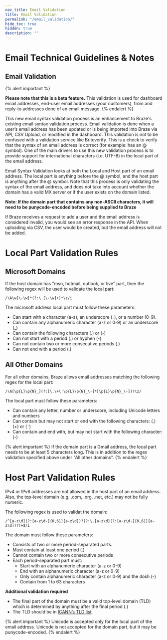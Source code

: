 ```yaml
---
nav_title: Email Validation 
title: Email Validation
permalink: "/email_validation/"
hide_toc: true
hidden: true
description: ""
---
```


# Email Technical Guidelines & Notes

## Email Validation

{% alert important %}

**Please note that this is a beta feature.**
This validation is used for dashboard email addresses, end-user email addresses (your customers), from and reply-to addresses done of an email message.
{% endalert %}


This new email syntax validation process is an enhancement to Braze's existing email syntax validation process. Email validation is done when a user’s email address has been updated or is being imported into Braze via API, CSV Upload, or modified in the dashboard. This validation is not to be confused with a validation service like Briteverify. This is a check to verify that the syntax of an email address is correct (for example: has an @ symbol). One of the main drivers to use this new validation process is to provide support for international characters (i.e. UTF-8) in the local part of the email address.

Email Syntax Validation looks at both the Local and Host part of an email address. The local part is anything before the @ symbol, and the host part is anything after the @ symbol. Note that this process is only validating the syntax of the email address, and does not take into account whether the domain has a valid MX server or if the user exists on the domain listed.

__Note: If the domain part that contains any non-ASCII characters, it will need to be punycode-encoded before being supplied to Braze__

If Braze receives a request to add a user and the email address is considered invalid, you would see an error response in the API. When uploading via CSV, the user would be created, but the email address will not be added.


# Local Part Validation Rules
## Microsoft Domains
If the host domain has "msn, hotmail, outlook, or live" part, then the following regex will be used to validate the local part:


`/\A\w[\-\w]*(?:\.[\-\w]+)*\z/i`

The microsoft address local part must follow these parameters:

- Can start with a character (a-z), an underscore (_), or a number (0-9).  
- Can contain any alphanumeric character (a-z or 0-9) or an underscore (_)
- Can contain the following characters (.) or (-)
- Can not start with a period (.) or hyphen (-)
- Can not contain two or more consecutive periods (.)
- Can not end with a period (.)


## All Other Domains
For all other domains, Braze allows email addresses matching the following regex for the local part:


`/\A[\p{L}\p{N}_](?:[\.\+\'\p{L}\p{N}_\-]*[\p{L}\p{N}_\-])?\z/`

The local part must follow these parameters:
- Can contain any letter, number or underscore, including Unicode letters and numbers
- Can contain but may not start or end with the following characters: (.) (+) or (`'`)
- Can contain and end with, but may not start with the following character: (-)

{% alert important %}
If the domain part is a Gmail address, the local part needs to be at least 5 characters long. This is in addition to the regex validation specified above under "All other domains".
{% endalert %}


# Host Part Validation Rules
IPv4 or IPv6 addresses are not allowed in the host part of an email address. Also, the top-level domain (e.g. .com, .org, .net, etc.) may not be fully numeric.

The following regex is used to validat the domain:

`/^[a-z\d](?:[a-z\d-]{0,61}[a-z\d])?(?:\.[a-z\d](?:[a-z\d-]{0,61}[a-z\d])?)+$/i`

The domain must follow these parameters:

- Consists of two or more period-separated parts. 
- Must contain at least one period (.)
- Cannot contain two or more consecutive periods
- Each period-separated part must:
	- Start with an alphanumeric character (a-z or 0-9)
	- End with an alphanumeric character (a-z or 0-9)
	- Only contain alphanumeric character (a-z or 0-9) and the dosh (*-*)
	- Contain from 1 to 63 characters

**Additional validation required** 
- The final part of the domain must be a valid top-level domain (TLD) which is determined by anything after the final period (.)
- The TLD should be in [ICANN’s TLD list][2].

{% alert important %}
Unicode is accepted only for the local part of the email address.
Unicode is not accepted for the domain part, but it may be punycode-encoded. 
{% endalert %}

[1]: https://github.com/afair/email_address
[2]: https://data.iana.org/TLD/tlds-alpha-by-domain.txt
[3]: {{site.baseurl}}/user_guide/message_building_by_channel/email/managing_user_subscriptions/#managing-user-subscriptions
